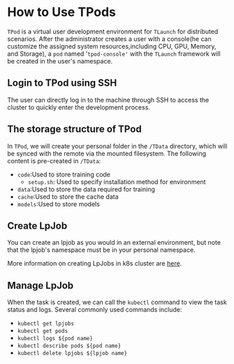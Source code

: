 # How to Use TPods
``TPod`` is a virtual user development environment for ``TLaunch`` for distributed scenarios. After the administrator creates a user with a console(he can customize the assigned system resources,including CPU, GPU, Memory, and Storage), a `pod` named '` tpod-console' ` with the ``TLaunch`` framework will be created in the user's namespace. 
## Login to TPod using SSH
The user can directly log in to the machine through SSH to access the cluster to quickly enter the development process.
## The storage structure of TPod
In ``TPod``, we will create your personal folder in the ``/TData`` directory, which will be synced with the remote via the mounted filesystem. The following content is pre-created in ``/TData``:

  - ```code```:Used to store training code
    - ```setup.sh```: Used to specify installation method for environment
  - ```data```:Used to store the data required for training
  - ```cache```:Used to store the cache data
  - ```models```:Used to store models
## Create LpJob
You can create an lpjob as you would in an external environment, but note that the lpjob's namespace must be in your personal namespace.

More information on creating LpJobs in k8s cluster are [here](./quick-start.md).
## Manage LpJob 
When the task is created, we can call the ``kubectl`` command to view the task status and logs. Several commonly used commands include:
  - ```kubectl get lpjobs```
  - ```kubectl get pods```
  - ```kubectl logs ${pod name}```
  - ```kubectl describe pods ${pod name}```
  - ```kubectl delete lpjobs ${lpjob name}```